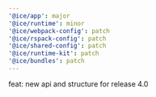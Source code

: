 ```yaml
---
'@ice/app': major
'@ice/runtime': minor
'@ice/webpack-config': patch
'@ice/rspack-config': patch
'@ice/shared-config': patch
'@ice/runtime-kit': patch
'@ice/bundles': patch
---
```


feat: new api and structure for release 4.0
